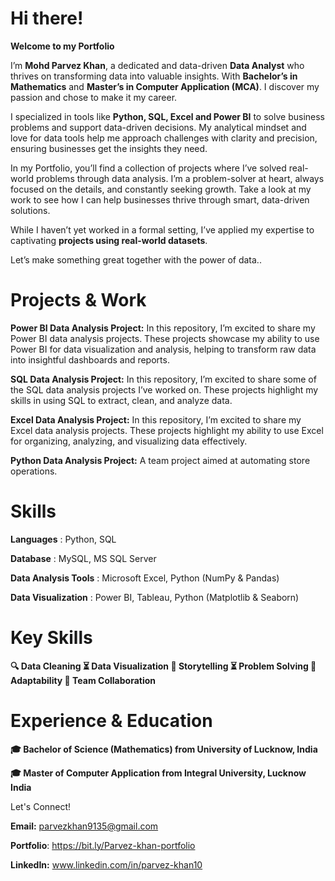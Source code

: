 # Hi there! 
**Welcome to my Portfolio**

I’m **Mohd Parvez Khan**, a dedicated and data-driven **Data Analyst** who thrives on transforming data into valuable insights. With **Bachelor’s in Mathematics** and **Master’s in Computer Application (MCA)**. I discover my passion and chose to make it my career.

I specialized  in tools like **Python, SQL, Excel and Power BI** to solve business problems and support data-driven decisions. My analytical mindset and love for data tools help me approach challenges with clarity and precision, ensuring businesses get the insights they need.

In my Portfolio, you’ll find a collection of projects where I’ve solved real-world problems through data analysis. I’m a problem-solver at heart, always focused on the details, and constantly seeking growth. Take a look at my work to see how I can help businesses thrive through smart, data-driven solutions.

While I haven’t yet worked in a formal setting, I’ve applied my expertise to captivating **projects using real-world datasets**.

Let’s make something great together with the power of data..

# Projects & Work

**Power BI Data Analysis Project:** In this repository, I’m excited to share my Power BI data analysis projects. These projects showcase my ability to use Power BI for data visualization and analysis, helping to transform raw data into insightful dashboards and reports.

**SQL Data Analysis Project:** In this repository, I’m excited to share some of the SQL data analysis projects I’ve worked on. These projects highlight my skills in using SQL to extract, clean, and analyze data.

**Excel Data Analysis Project:** In this repository, I’m excited to share my Excel data analysis projects. These projects highlight my ability to use Excel for organizing, analyzing, and visualizing data effectively.

**Python Data Analysis Project:** A team project aimed at automating store operations.

# Skills

  **Languages**			          : Python, SQL

  **Database**			           : MySQL, MS SQL Server
  
  **Data Analysis Tools**		 : Microsoft Excel, Python (NumPy & Pandas)
  
  **Data Visualization**		  : Power BI, Tableau, Python (Matplotlib & Seaborn)
  
  
# Key Skills

**🔍 Data Cleaning
⏳ Data Visualization
🤝 Storytelling
⏳  Problem Solving
🔄 Adaptability
🤝 Team Collaboration**


# Experience & Education
**🎓 Bachelor of Science (Mathematics) from University of Lucknow, India**

**🎓 Master of Computer Application from Integral University, Lucknow India**

Let's Connect!

**Email:** parvezkhan9135@gmail.com

**Portfolio**: https://bit.ly/Parvez-khan-portfolio

**LinkedIn:** www.linkedin.com/in/parvez-khan10 
            

